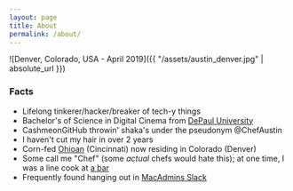 ```yaml
---
layout: page
title: About
permalink: /about/
---
```


![Denver, Colorado, USA - April 2019]({{ "/assets/austin_denver.jpg" | absolute_url }})

### Facts

- Lifelong tinkerer/hacker/breaker of tech-y things
- Bachelor's of Science in Digital Cinema from [DePaul University](https://depaul.edu)
- CashmeonGitHub throwin' shaka's under the pseudonym @ChefAustin
- I haven't cut my hair in over 2 years
- Corn-fed [Ohioan](https://www.skylinechili.com/) (Cincinnati) now residing in Colorado (Denver)
- Some call me "Chef" (some _actual_ chefs would hate this); at one time, I was a line cook at [a bar](http://darkhorsebar.com)
- Frequently found hanging out in [MacAdmins Slack](https://macadmins.herokuapp.com)
